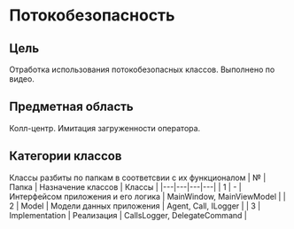# Потокобезопасность

## Цель
Отработка использования потокобезопасных классов. Выполнено по видео.

## Предметная область
Колл-центр. Имитация загруженности оператора.

## Категории классов
Классы разбиты по папкам в соответсвии с их функционалом
| № | Папка | Назначение классов | Классы |
|---|---|---|---|
| 1 | - | Интерфейсом приложения и его логика | MainWindow, MainViewModel |
| 2 | Model | Модели данных приложения | Agent, Call, ILogger |
| 3 | Implementation | Реализация | CallsLogger, DelegateCommand |
